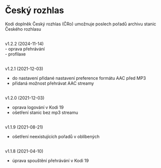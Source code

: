 <h1>Český rozhlas</h1>
<p>
Kodi doplněk Český rozhlas (ČRo) umožnuje poslech pořadů archivu stanic Českého rozhlasu
<p>
<br>
v1.2.2 (2024-11-14)<br>
- oprava přehrávání<br>
- profilaxe<br><br>

v1.2.1 (2021-12-03)<br>
- do nastavení přidané nastavení preference formátu AAC před MP3<br>
- přidaná možnost přehrávat AAC streamy<br><br>

v1.2.0 (2021-12-03)<br>
- oprava logování v Kodi 19<br>
- ošetření stanic bez mp3 streamu<br><br>

v1.1.9 (2021-08-21)<br>
- ošetření neexistujících pořadů v oblíbených<br><br>

v1.1.8 (2021-04-10)<br>
- úprava spouštění přehrávání v Kodi 19<br><br>
